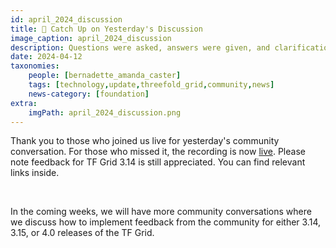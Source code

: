 ```yaml
---
id: april_2024_discussion
title: 🍿 Catch Up on Yesterday's Discussion 
image_caption: april_2024_discussion
description: Questions were asked, answers were given, and clarifications were made. If you missed it, watch the recording here. 
date: 2024-04-12
taxonomies:
    people: [bernadette_amanda_caster]
    tags: [technology,update,threefold_grid,community,news]
    news-category: [foundation]
extra:
    imgPath: april_2024_discussion.png
---
```


Thank you to those who joined us live for yesterday's community conversation. For those who missed it, the recording is now [live](https://forum.threefold.io/t/april-2024-community-discussion-recording/4303). Please note feedback for TF Grid 3.14 is still appreciated. You can find relevant links inside.

<br/>

In the coming weeks, we will have more community conversations where we discuss how to implement feedback from the community for either 3.14, 3.15, or 4.0 releases of the TF Grid.



